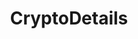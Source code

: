 ---
title: CryptoDetails
description: Realtime crypto detail site 
link: "https://cryptodetails.vercel.app/"
imagePath: "/projects/img-3.webp"
plateformImg: "/icons/web.svg"

---
